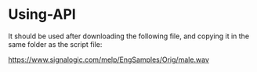 # Using-API

It should be used after downloading the following file, and copying it in the same folder as the script file:

https://www.signalogic.com/melp/EngSamples/Orig/male.wav
